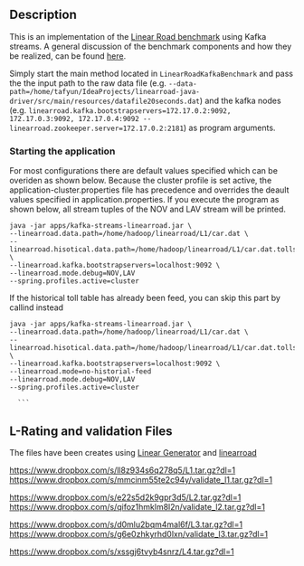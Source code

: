## Description
This is an implementation of the [Linear Road benchmark](http://www.isys.ucl.ac.be/vldb04/eProceedings/contents/pdf/RS12P1.PDF) using Kafka
streams. A general discussion of the benchmark components and how they be realized, can be found [here](https://github.com/twiechert/linear-road-general).


Simply start the main method located in `LinearRoadKafkaBenchmark` and pass the the input path to the raw data file (e.g. `--data-path=/home/tafyun/IdeaProjects/linearroad-java-driver/src/main/resources/datafile20seconds.dat`)
and the kafka nodes (e.g. `linearroad.kafka.bootstrapservers=172.17.0.2:9092, 172.17.0.3:9092, 172.17.0.4:9092 --linearroad.zookeeper.server=172.17.0.2:2181`) as program arguments.

### Starting the application
For most configurations there are default values specified which can be overiden as shown below. Because the cluster profile is set active,
the application-cluster.properties file has precedence and overrides the deault values specified in application.properties. If you execute the program as shown below, all stream tuples of the NOV and LAV
stream will be printed.


```
java -jar apps/kafka-streams-linearroad.jar \
--linearroad.data.path=/home/hadoop/linearroad/L1/car.dat \
--linearroad.hisotical.data.path=/home/hadoop/linearroad/L1/car.dat.tolls.dat \
--linearroad.kafka.bootstrapservers=localhost:9092 \
--linearroad.mode.debug=NOV,LAV
--spring.profiles.active=cluster
```

If the historical toll table has already been feed, you can skip this part by callind instead

```
java -jar apps/kafka-streams-linearroad.jar \
--linearroad.data.path=/home/hadoop/linearroad/L1/car.dat \
--linearroad.hisotical.data.path=/home/hadoop/linearroad/L1/car.dat.tolls.dat \
--linearroad.kafka.bootstrapservers=localhost:9092 \
--linearroad.mode=no-historial-feed
--linearroad.mode.debug=NOV,LAV
--spring.profiles.active=cluster
```


      ```

## L-Rating and validation Files
The files have been creates using [Linear Generator](https://github.com/walmart/LinearGenerator) and
 [linearroad](https://github.com/walmart/linearroad)

https://www.dropbox.com/s/ll8z934s6q278q5/L1.tar.gz?dl=1
https://www.dropbox.com/s/mmcinm55te2c94y/validate_l1.tar.gz?dl=1

https://www.dropbox.com/s/e22s5d2k9gpr3d5/L2.tar.gz?dl=1
https://www.dropbox.com/s/qifoz1hmklm8l2n/validate_l2.tar.gz?dl=1

https://www.dropbox.com/s/d0mlu2bqm4mal6f/L3.tar.gz?dl=1
https://www.dropbox.com/s/g6e0zhkyrhd0lxn/validate_l3.tar.gz?dl=1

https://www.dropbox.com/s/xssgj6tvyb4snrz/L4.tar.gz?dl=1
